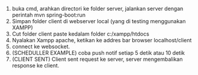 1. buka cmd, arahkan directori ke folder server, jalankan server dengan perintah mvn spring-boot:run
2. Simpan folder client di webserver local (yang di testing menggunakan XAMPP)
3. Cut folder client paste kedalam folder c:/xampp/htdocs
4. Nyalakan Xampp apache, ketikan ke addres bar browser localhost/client
5. connect ke websocket.
6. (SCHEDULLER EXAMPLE) coba push notif setiap 5 detik atau 10 detik
7. (CLIENT SENT) Client sent request ke server, server mengembalikan response ke client.
